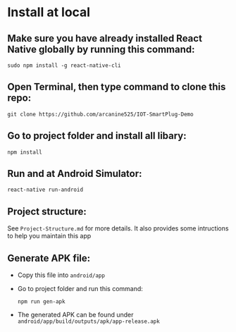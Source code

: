 # Install at local
## Make sure you have already installed React Native globally by running this command:

`sudo npm install -g react-native-cli`

## Open Terminal, then type command to clone this repo:  

`git clone https://github.com/arcanine525/IOT-SmartPlug-Demo` 

## Go to project folder and install all libary:

`npm install `

## Run and at Android Simulator:

`react-native run-android`

## Project structure:

See `Project-Structure.md` for more details. It also provides some intructions to help you maintain this app

## Generate APK file: 
* Copy this file into `android/app`
* Go to project folder and run this command:

    `npm run gen-apk`
* The generated APK can be found under `android/app/build/outputs/apk/app-release.apk`



